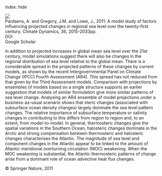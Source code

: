 index: hide

<div class="Citation">
    <div class="Citation-thumb CitationThumb-linked"  data-href="https://doi.org/10.1007/s00382-009-0738-x">
      <img src="https://static.claimspace.cloud/climate-study-static/refs/thumbs/13/Pardaens_et_al_2011a-thumb.png" />
    </div>

  <div class="Citation-body">
    <div class="Citation-text">Pardaens, A. and Gregory, J.M. and Lowe, J., 2011: A model study of factors influencing projected changes in regional sea level over the twenty-first century. <span class="Article-journal">Climate Dynamics, </span><span class="Article-volume">36, </span>2015-2033pp.</div>
    <div class="Citation-links">
      <div class="CitationLink" data-href="https://doi.org/10.1007/s00382-009-0738-x">
        <div class="CitationLink-icon CitationLink-Doi"></div>
        <div class="CitationLink-text">DOI</div>
      </div>
      <div class="CitationLink" data-href="https://scholar.google.com/scholar?q=10.1007/s00382-009-0738-x">
        <div class="CitationLink-icon CitationLink-Scholar"></div>
        <div class="CitationLink-text">Google Scholar</div>
      </div>
    </div>
  </div>
</div>

In addition to projected increases in global mean sea level over the 21st century, model simulations suggest there will also be changes in the regional distribution of sea level relative to the global mean. There is a considerable spread in the projected patterns of these changes by current models, as shown by the recent Intergovernmental Panel on Climate Change (IPCC) Fourth Assessment (AR4). This spread has not reduced from that given by the Third Assessment models. Comparison with projections by ensembles of models based on a single structure supports an earlier suggestion that models of similar formulation give more similar patterns of sea level change. Analysing an AR4 ensemble of model projections under a business-as-usual scenario shows that steric changes (associated with subsurface ocean density changes) largely dominate the sea level pattern changes. The relative importance of subsurface temperature or salinity changes in contributing to this differs from region to region and, to an extent, from model-to-model. In general, thermosteric changes give the spatial variations in the Southern Ocean, halosteric changes dominate in the Arctic and strong compensation between thermosteric and halosteric changes characterises the Atlantic. The magnitude of sea level and component changes in the Atlantic appear to be linked to the amount of Atlantic meridional overturning circulation (MOC) weakening. When the MOC weakening is substantial, the Atlantic thermosteric patterns of change arise from a dominant role of ocean advective heat flux changes.

<div class="Citation-copy">
&copy; Springer Nature, 2011
</div>